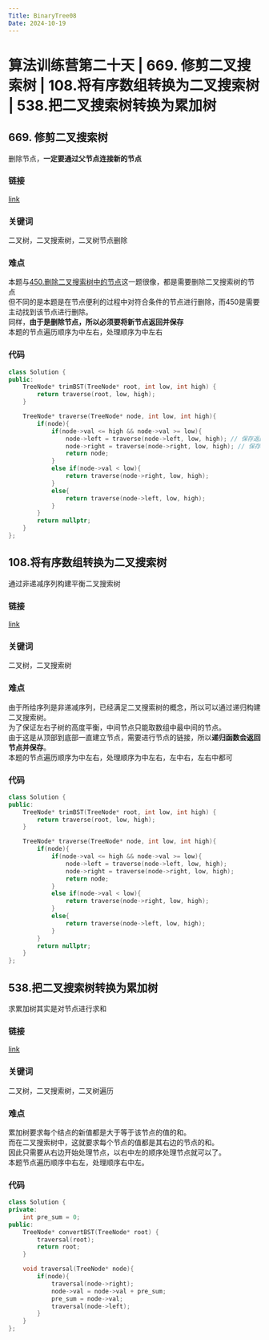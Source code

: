 ```yaml
---
Title: BinaryTree08
Date: 2024-10-19
---
```

# 算法训练营第二十天 | 669. 修剪二叉搜索树 | 108.将有序数组转换为二叉搜索树 | 538.把二叉搜索树转换为累加树
##  669. 修剪二叉搜索树
删除节点，**一定要通过父节点连接新的节点**
### 链接
[link](https://leetcode.cn/problems/trim-a-binary-search-tree/description/)
### 关键词
二叉树，二叉搜索树，二叉树节点删除
### 难点
本题与[450.删除二叉搜索树中的节点](https://leetcode.cn/problems/delete-node-in-a-bst/)这一题很像，都是需要删除二叉搜索树的节点\
但不同的是本题是在节点便利的过程中对符合条件的节点进行删除，而450是需要主动找到该节点进行删除。\
同样，**由于是删除节点，所以必须要将新节点返回并保存**\
本题的节点遍历顺序为中左右，处理顺序为中左右
### 代码
~~~c++
class Solution {
public:
    TreeNode* trimBST(TreeNode* root, int low, int high) {
        return traverse(root, low, high);
    }

    TreeNode* traverse(TreeNode* node, int low, int high){
        if(node){
            if(node->val <= high && node->val >= low){
                node->left = traverse(node->left, low, high); // 保存返回的新节点
                node->right = traverse(node->right, low, high); // 保存返回的新节点
                return node;
            }
            else if(node->val < low){
                return traverse(node->right, low, high);
            }
            else{
                return traverse(node->left, low, high);
            }
        }
        return nullptr;
    }
};
~~~
## 108.将有序数组转换为二叉搜索树
通过非递减序列构建平衡二叉搜索树
### 链接
[link](https://leetcode.cn/problems/convert-sorted-array-to-binary-search-tree/description/)
### 关键词
二叉树，二叉搜索树
### 难点
由于所给序列是非递减序列，已经满足二叉搜索树的概念，所以可以通过递归构建二叉搜索树。\
为了保证左右子树的高度平衡，中间节点只能取数组中最中间的节点。\
由于这是从顶部到底部一直建立节点，需要进行节点的链接，所以**递归函数会返回节点并保存**。\
本题的节点遍历顺序为中左右，处理顺序为中左右，左中右，左右中都可
### 代码
~~~C++
class Solution {
public:
    TreeNode* trimBST(TreeNode* root, int low, int high) {
        return traverse(root, low, high);
    }

    TreeNode* traverse(TreeNode* node, int low, int high){
        if(node){
            if(node->val <= high && node->val >= low){
                node->left = traverse(node->left, low, high);
                node->right = traverse(node->right, low, high);
                return node;
            }
            else if(node->val < low){
                return traverse(node->right, low, high);
            }
            else{
                return traverse(node->left, low, high);
            }
        }
        return nullptr;
    }
};
~~~
## 538.把二叉搜索树转换为累加树
求累加树其实是对节点进行求和
### 链接
[link](https://leetcode.cn/problems/convert-bst-to-greater-tree/)
### 关键词
二叉树，二叉搜索树，二叉树遍历
### 难点
累加树要求每个结点的新值都是大于等于该节点的值的和。\
而在二叉搜索树中，这就要求每个节点的值都是其右边的节点的和。\
因此只需要从右边开始处理节点，以右中左的顺序处理节点就可以了。\
本题节点遍历顺序中右左，处理顺序右中左。
### 代码
~~~c++
class Solution {
private:
    int pre_sum = 0;
public:
    TreeNode* convertBST(TreeNode* root) {
        traversal(root);
        return root;
    }

    void traversal(TreeNode* node){
        if(node){
            traversal(node->right);
            node->val = node->val + pre_sum;
            pre_sum = node->val;
            traversal(node->left);
        }
    }
};
~~~






